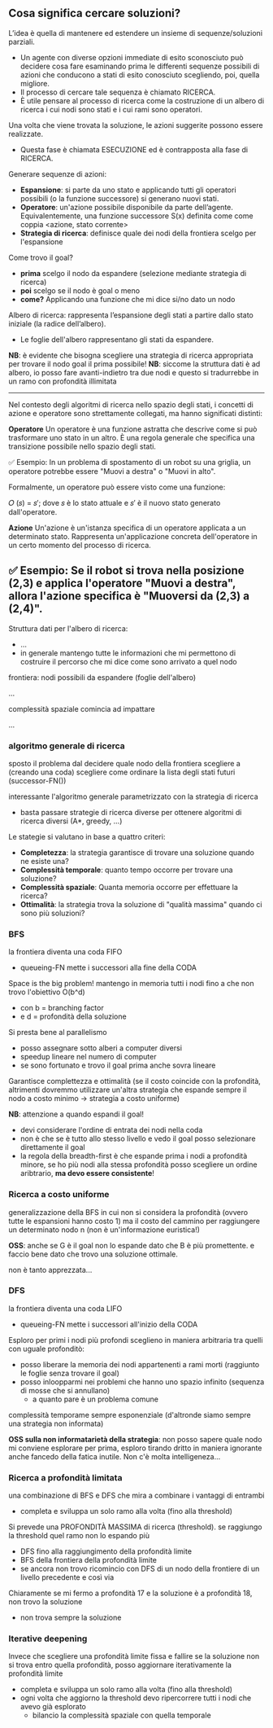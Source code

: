 ## Cosa significa cercare soluzioni?
L’idea è quella di mantenere ed estendere un insieme di sequenze/soluzioni parziali.
- Un agente con diverse opzioni immediate di esito sconosciuto può decidere cosa fare esaminando prima le differenti sequenze possibili di azioni che conducono a stati di esito conosciuto scegliendo, poi, quella migliore.
- Il processo di cercare tale sequenza è chiamato RICERCA.
- È utile pensare al processo di ricerca come la costruzione di un albero di ricerca i cui nodi sono stati e i cui rami sono operatori.

Una volta che viene trovata la soluzione, le azioni suggerite possono essere realizzate.
- Questa fase è chiamata ESECUZIONE ed è contrapposta alla fase di RICERCA.

Generare sequenze di azioni:
- **Espansione**: si parte da uno stato e applicando tutti gli operatori possibili (o la funzione successore) si generano nuovi stati. 
- **Operatore**: un'azione possibile disponibile da parte dell’agente. Equivalentemente, una funzione successore S(x) definita come come coppia <azione, stato corrente>
- **Strategia di ricerca**: definisce quale dei nodi della frontiera scelgo per l'espansione

Come trovo il goal?
- **prima** scelgo il nodo da espandere (selezione mediante strategia di ricerca)
- **poi** scelgo se il nodo è goal o meno
- **come?** Applicando una funzione che mi dice si/no dato un nodo

Albero di ricerca: rappresenta l’espansione degli stati a partire dallo stato iniziale (la radice dell’albero).
- Le foglie dell'albero rappresentano gli stati da espandere.

**NB**: è evidente che bisogna scegliere una strategia di ricerca appropriata per trovare il nodo goal il prima possibile!
**NB**: siccome la struttura dati è ad albero, io posso fare avanti-indietro tra due nodi e questo si tradurrebbe in un ramo con profondità illimitata 



--- 
Nel contesto degli algoritmi di ricerca nello spazio degli stati, i concetti di azione e operatore sono strettamente collegati, ma hanno significati distinti:

**Operatore**
Un operatore è una funzione astratta che descrive come si può trasformare uno stato in un altro. È una regola generale che specifica una transizione possibile nello spazio degli stati.

✅ Esempio: In un problema di spostamento di un robot su una griglia, un operatore potrebbe essere "Muovi a destra" o "Muovi in alto".

Formalmente, un operatore può essere visto come una funzione:

𝑂 (𝑠) = 𝑠′;     dove 𝑠 è lo stato attuale e 𝑠′ è il nuovo stato generato dall'operatore.

**Azione**
Un'azione è un'istanza specifica di un operatore applicata a un determinato stato. Rappresenta un'applicazione concreta dell'operatore in un certo momento del processo di ricerca.

✅ Esempio: Se il robot si trova nella posizione 
(2,3) e applica l'operatore "Muovi a destra", allora l'azione specifica è "Muoversi da (2,3) a (2,4)".
--- 


Struttura dati per l'albero di ricerca:
- ...
- in generale mantengo tutte le informazioni che mi permettono di costruire il percorso che mi dice come sono arrivato a quel nodo

frontiera: nodi possibili da espandere (foglie dell'albero)

...

complessità spaziale comincia ad impattare

...

### algoritmo generale di ricerca
sposto il problema dal decidere quale nodo della frontiera scegliere a (creando una coda) scegliere come ordinare la lista degli stati futuri (successor-FN())

interessante l'algoritmo generale parametrizzato con la strategia di ricerca 
- basta passare strategie di ricerca diverse per ottenere algoritmi di ricerca diversi (A*, greedy, ...)



Le stategie si valutano in base a quattro criteri: 
- **Completezza**: la strategia garantisce di trovare una soluzione quando ne esiste una?
- **Complessità temporale**: quanto tempo occorre per trovare una soluzione?
- **Complessità spaziale**: Quanta memoria occorre per effettuare la ricerca?
- **Ottimalità**: la strategia trova la soluzione di "qualità massima" quando ci sono più soluzioni?



### BFS
la frontiera diventa una coda FIFO
- queueing-FN mette i successori alla fine della CODA

Space is the big problem! mantengo in memoria tutti i nodi fino a che non trovo l'obiettivo O(b^d)
- con b = branching factor
- e d = profondità della soluzione

Si presta bene al parallelismo
- posso assegnare sotto alberi a computer diversi
- speedup lineare nel numero di computer
- se sono fortunato e trovo il goal prima anche sovra lineare

Garantisce complettezza e ottimalità (se il costo coincide con la profondità, altrimenti dovremmo utilizzare un'altra strategia che espande sempre il nodo a costo minimo -> strategia a costo uniforme)

**NB**: attenzione a quando espandi il goal!
- devi considerare l'ordine di entrata dei nodi nella coda
- non è che se è tutto allo stesso livello e vedo il goal posso selezionare direttamente il goal
- la regola della breadth-first è che espande prima i nodi a profondità minore, se ho più nodi alla stessa profondità posso scegliere un ordine aribtrario, **ma devo essere consistente**!



### Ricerca a costo uniforme
generalizzazione della BFS in cui non si considera la profondità (ovvero tutte le espansioni hanno costo 1) ma il costo del cammino per raggiungere un determinato nodo n (non è un'informazione euristica!)

**OSS**: anche se G è il goal non lo espande dato che B è più promettente. e faccio bene dato che trovo una soluzione ottimale.

non è tanto apprezzata...





### DFS
la frontiera diventa una coda LIFO
- queueing-FN mette i successori all'inizio della CODA

Esploro per primi i nodi più profondi sceglieno in maniera arbitraria tra quelli con uguale profonditò:
- posso liberare la memoria dei nodi appartenenti a rami morti (raggiunto le foglie senza trovare il goal)
- posso inloopparmi nei problemi che hanno uno spazio infinito (sequenza di mosse che si annullano)
    - a quanto pare è un problema comune

complessità temporame sempre esponenziale (d'altronde siamo sempre una strategia non informata)

**OSS sulla non informatarietà della strategia**: non posso sapere quale nodo mi conviene esplorare per prima, esploro tirando dritto in maniera ignorante anche fancedo della fatica inutile. Non c'è molta intelligeneza...





### Ricerca a profondità limitata
una combinazione di BFS e DFS che mira a combinare i vantaggi di entrambi
- completa e sviluppa un solo ramo alla volta (fino alla threshold)

Si prevede una PROFONDITÀ MASSIMA di ricerca (threshold). se raggiungo la threshold quel ramo non lo espando più
- DFS fino alla raggiungimento della profondità limite
- BFS della frontiera della profondità limite
- se ancora non trovo ricomincio con DFS di un nodo della frontiere di un livello precedente e così via

Chiaramente se mi fermo a profondità 17 e la soluzione è a profondità 18, non trovo la soluzione
- non trova sempre la soluzione



### Iterative deepening
Invece che scegliere una profondità limite fissa e fallire se la soluzione non si trova entro quella profondità, posso aggiornare iterativamente la profondità limite
- completa e sviluppa un solo ramo alla volta (fino alla threshold)
- ogni volta che aggiorno la threshold devo ripercorrere tutti i nodi che avevo già esplorato
    - bilancio la complessità spaziale con quella temporale